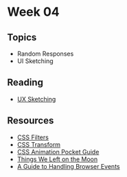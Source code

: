 # Week 04

## Topics

- Random Responses
- UI Sketching

## Reading
- [UX Sketching](https://vimeo.com/255048618)

## Resources
- [CSS Filters](https://css-tricks.com/almanac/properties/f/filter/)
- [CSS Transform](https://developer.mozilla.org/en-US/docs/Web/CSS/transform)
- [CSS Animation Pocket Guide](http://cssanimationspocketguide.com/)
- [Things We Left on the Moon](http://css3exp.com/moon/)
- [A Guide to Handling Browser Events](https://sarahchima.com/blog/event-handlers/)